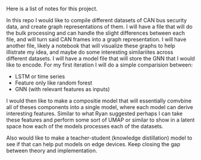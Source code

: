 Here is a list of notes for this project.

In this repo I would like to compile different datasets of CAN bus security data, 
and create graph representations of them. I will have a file that will do the bulk processing 
and can handle the slight differences between each file, and will turn said CAN frames
into a graph representation. I will have another file, likely a notebook that 
will visualize these graphs to help illistrate my idea, and maybe do some interesting
similariites across different datasets. I will have a model file that will store the GNN
that I would like to encode. For my first iteration I will do a simple comparision between:
- LSTM or time series
- Feature only like random forest
- GNN (with relevant features as inputs)

I would then like to make a compositie model that will essentially comvbine all of theses components
into a single model, where each model can derive interesting features. Similar to what Ryan suggested 
perhaps I can take these features and perform some sort of UMAP or similar to show in a latent space
how each of the models processes each of the datasets.

Also would like to make a teacher-student (knowledge distillation) model to see if that can
help put models on edge devices. Keep closing the gap between theory and implementation.
